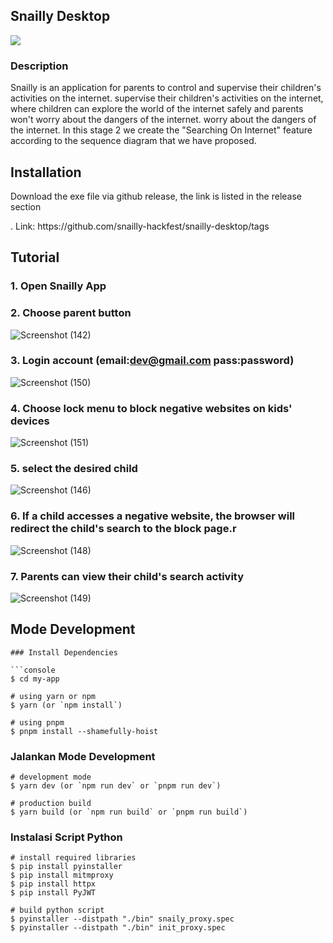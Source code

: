 ## Snailly Desktop
<img src="https://github.com/snailly-hackfest/snailly-desktop/assets/66149479/c731e590-a07a-4adf-a477-cf49086e1096" />


### Description
<p>Snailly is an application for parents to control and supervise their children's activities on the internet.
supervise their children's activities on the internet, where children can explore the world of the internet safely and parents won't worry about the dangers of the internet.
 worry about the dangers of the internet. In this stage 2 we create the "Searching On Internet" feature according to the sequence diagram that we have proposed.</p>

## Installation
<p>Download the exe file via github release, the link is listed in the release section</p>.
Link: https://github.com/snailly-hackfest/snailly-desktop/tags

## Tutorial
### 1. Open Snailly App
### 2. Choose parent button
![Screenshot (142)](https://github.com/snailly-hackfest/snailly-desktop/assets/66149479/1742f2b8-bf40-4680-be57-7a1899ffcd90)

### 3. Login account (email:dev@gmail.com pass:password)
![Screenshot (150)](https://github.com/snailly-hackfest/snailly-desktop/assets/66149479/24ae9a24-d7bf-4732-9184-5fe5219efda3)

### 4. Choose lock menu to block negative websites on kids' devices
![Screenshot (151)](https://github.com/snailly-hackfest/snailly-desktop/assets/66149479/bff69417-25f3-4b95-9c52-c9aff7737267)

### 5. select the desired child
![Screenshot (146)](https://github.com/snailly-hackfest/snailly-desktop/assets/66149479/f4b6a4d8-adc9-4caf-a4e9-cf540fcbfc75)

### 6. If a child accesses a negative website, the browser will redirect the child's search to the block page.r
![Screenshot (148)](https://github.com/snailly-hackfest/snailly-desktop/assets/66149479/11afd8de-b188-4d75-bba9-6dde826d9f94)


### 7. Parents can view their child's search activity
![Screenshot (149)](https://github.com/snailly-hackfest/snailly-desktop/assets/66149479/e71ce0d6-a5c1-43e8-a3ec-a1d274482f51)

## Mode Development
```
### Install Dependencies

```console
$ cd my-app

# using yarn or npm
$ yarn (or `npm install`)

# using pnpm
$ pnpm install --shamefully-hoist
```

### Jalankan Mode Development

```console
# development mode
$ yarn dev (or `npm run dev` or `pnpm run dev`)

# production build
$ yarn build (or `npm run build` or `pnpm run build`)
```

### Instalasi Script Python

```console
# install required libraries
$ pip install pyinstaller
$ pip install mitmproxy
$ pip install httpx
$ pip install PyJWT

# build python script
$ pyinstaller --distpath "./bin" snaily_proxy.spec
$ pyinstaller --distpath "./bin" init_proxy.spec
```
